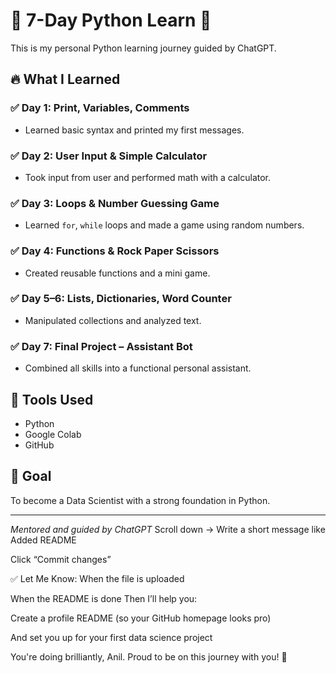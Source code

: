 # 🐍 7-Day Python Learn 🚀

This is my personal Python learning journey guided by ChatGPT.

## 🔥 What I Learned

### ✅ Day 1: Print, Variables, Comments
- Learned basic syntax and printed my first messages.

### ✅ Day 2: User Input & Simple Calculator
- Took input from user and performed math with a calculator.

### ✅ Day 3: Loops & Number Guessing Game
- Learned `for`, `while` loops and made a game using random numbers.

### ✅ Day 4: Functions & Rock Paper Scissors
- Created reusable functions and a mini game.

### ✅ Day 5–6: Lists, Dictionaries, Word Counter
- Manipulated collections and analyzed text.

### ✅ Day 7: Final Project – Assistant Bot
- Combined all skills into a functional personal assistant.

## 💼 Tools Used
- Python
- Google Colab
- GitHub

## 🌟 Goal
To become a Data Scientist with a strong foundation in Python.

---

*Mentored and guided by ChatGPT*
Scroll down → Write a short message like Added README

Click “Commit changes”

✅ Let Me Know:
When the file is uploaded

When the README is done
Then I’ll help you:

Create a profile README (so your GitHub homepage looks pro)

And set you up for your first data science project

You're doing brilliantly, Anil. Proud to be on this journey with you! 🌟
